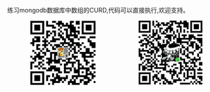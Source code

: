 练习mongodb数据库中数组的CURD,代码可以直接执行,欢迎支持。

<div  align="center">    
    <img style="margin-right:60px" src="https://github.com/beiyannanfei/mongo-array/blob/master/img/alipay.jpg" width = "150" height = "150" alt="beiyannanfei.apipay" align=center />
    <span style="display:inline-block;width:30px;"></span>
    <img src="https://github.com/beiyannanfei/mongo-array/blob/master/img/wechatPay.jpg" width = "150" height = "150" alt="beiyannanfei.wechat" align=center />
</div>
